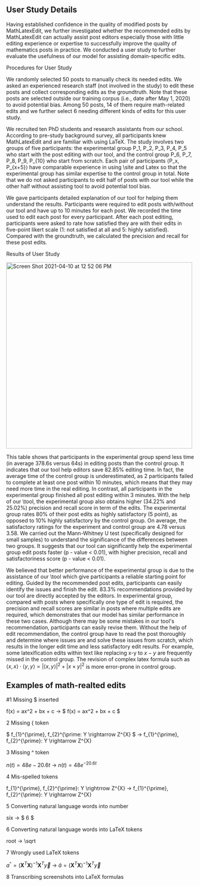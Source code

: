 ## User Study Details

Having established confidence in the quality of modified posts by MathLatexEdit, we further investigated whether the recommended edits by MathLatexEdit can actually assist post editors especially those with little editing experience or expertise to successfully improve the quality of mathematics posts in practice. We conducted a user study  to further evaluate the usefulness of our model for assisting domain-specific edits.

Procedures for User Study

We randomly selected 50 posts to manually check its needed edits.
We asked an experienced research staff (not involved in the study) to edit these posts and collect corresponding edits as the groundtruth.
Note that these posts are selected outside our training corpus (i.e., date after May 1, 2020) to avoid potential bias.
Among 50 posts, 14 of them require math-related edits and we further select 6 needing different kinds of edits for this user study.

We recruited ten PhD students and research assistants from our school. 
According to pre-study background survey, all participants knew MathLatexEdit and are familiar with using LaTeX. 
The study involves two groups of five participants: the experimental group P_1, P_2, P_3, P_4, P_5 who start with the post editing with our tool, and the control group P_6, P_7, P_8, P_9, P_{10} who start from scratch. 
Each pair of participants  ⟨P_x, P_{x+5}⟩ 
have comparable experience in using \site and Latex so that the experimental group has similar expertise to the control group in total. 
Note that we do not asked participants to edit half of posts with our tool while the other half without assisting tool to avoid potential tool bias.

We gave participants detailed explanation of our tool for helping them understand the results.
Participants were required to edit posts with/without our tool and have up to 10 minutes for each post.
We recorded the time used to edit each post for every participant. 
After each post editing, participants were asked to rate how satisfied they are with their edits in five-point likert scale (1: not satisfied at all and 5: highly satisfied). 
Compared with the groundtruth, we calculated the precision and recall for these post edits.


Results of User Study

<img width="498" alt="Screen Shot 2021-04-10 at 12 52 06 PM" src="https://user-images.githubusercontent.com/24599364/114258772-958fc380-99fb-11eb-9e5b-84dade815c4b.png">

This table shows that participants in the experimental group spend less time (in average 378.6s versus 64s) in editing posts than the control group.
It indicates that our tool help editors save 82.85\% editing time.
In fact, the average time of the control group is underestimated, as 2 participants failed to complete at least one post within 10 minutes, which means that they may need more time in the real editing.
In contrast, all participants in the experimental group finished all post editing within 3 minutes.
With the help of our \tool, the experimental group also obtains higher (34.22\% and 25.02\%) precision and recall score in term of the edits.
The experimental group rates 80\% of their post edits as highly satisfactory (5 point), as opposed to 10\% highly satisfactory by the control group. 
On average, the satisfactory ratings for the experiment and control group are 4.78 versus 3.58.
We carried out the Mann-Whitney U test (specifically designed for small samples) to understand the significance of the differences between two groups.
It suggests that our tool can significantly help the experimental group edit posts faster (p - value < 0.01), with higher precision, recall and satisfactoriness score (p - value < 0.01).



We believed that better performance of the experimental group is due to the assistance of our \tool which give participants a reliable starting point for editing. 
Guided by the recommended post edits, participants can easily identify the issues and finish the edit.
83.3\% recommendations provided by our tool are directly accepted by the editors.
In experimental group, compared with posts where specifically one type of edit is required, the precision and recall scores are similar in posts where multiple edits are required, which demonstrates that our model has similar performance in these two cases.
Although there may be some mistakes in our tool's recommendation, participants can easily revise them. 
Without the help of edit recommendation, the control group have to read the post thoroughly and determine where issues are and solve these issues from scratch, which results in the longer edit time and less satisfactory edit results.
For example, some latexification edits within text like replacing x-y to $x-y$ are frequently missed in the control group.
The revision of complex latex formula such as $\langle x, x\rangle \cdot\langle y, y\rangle=|\langle x, y\rangle|^{2}+|x \times y|^{2}$ is more error-prone in control group.

## Examples of math-realted edits
#1 Missing $ inserted

f(x) = ax^2 + bx + c -> $ f(x) = ax^2 + bx + c $


2 Missing { token 

$ f_{1}^{\prime}, f_{2}^{\prime: Y \rightarrow Z^{X} $ -> f_{1}^{\prime}, f_{2}^{\prime}: Y \rightarrow Z^{X}


3 Missing ^ token 

$n(t)=48 e -20.6 t$ -> $n(t)=48 e^{-20.6 t}$


4 Mis-spelled tokens

f_{1}^{\prime}, f_{2}^{\prime}: Y \rightrrow Z^{X} -> f_{1}^{\prime}, f_{2}^{\prime}: Y \rightarrow Z^{X}


5 Converting natural language words into number

six -> $ 6 $


6 Converting natural language words into LaTeX tokens

root -> \sqrt

7 Wrongly used LaTeX tokens

$a^{\^}=\left(\mathbf{X}^{T} \mathbf{X}\right)^{-1} \mathbf{X}^{T} \vec{y}$ -> $\widehat{a}=\left(\mathbf{X}^{T} \mathbf{X}\right)^{-1} \mathbf{X}^{T} \vec{y}$

8 Transcribing screenshots into LaTeX formulas



